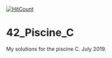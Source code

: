[![HitCount](http://hits.dwyl.com/DannMartinnez/42_Piscine_C.svg)](http://hits.dwyl.com/DannMartinnez/42_Piscine_C)
# 42_Piscine_C
My solutions for the piscine C. July 2019.
